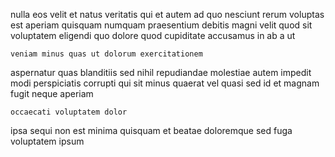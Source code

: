 <!--
title: Open-source value-added definition
author: Meaghan
date: 2015-03-06-0003
link: 2015-03-06-0003-open-source-value-added-definition
tags: [icons,digest,JQuery,IX]
-->

nulla eos velit et  natus veritatis
qui et autem 
 ad quo nesciunt rerum voluptas est  aperiam quisquam
numquam praesentium debitis magni velit  quod sit voluptatem
eligendi quo dolore quod cupiditate accusamus in ab a ut
 	veniam minus quas ut dolorum exercitationem
aspernatur quas blanditiis sed nihil
repudiandae molestiae autem impedit modi perspiciatis corrupti
qui sit minus
quaerat vel quasi sed id et magnam fugit neque aperiam
 	occaecati voluptatem dolor
ipsa sequi non est  minima quisquam et beatae doloremque
 sed fuga voluptatem ipsum